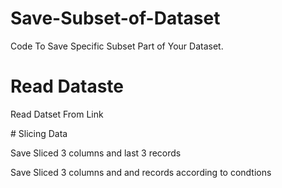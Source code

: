 # Save-Subset-of-Dataset
Code To Save Specific Subset Part of Your Dataset.
# Read Dataste
<p> Read Datset From Link </p>
# Slicing Data
<p> Save Sliced 3 columns and last 3 records</p>
<p> Save Sliced 3 columns and and records according to condtions</p>

